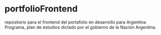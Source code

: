 # portfolioFrontend
repositorio para el frontend del portafolio en desarrollo para Argentina Programa, plan de estudios dictado por el gobierno de la Nación Argentina.

